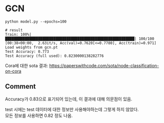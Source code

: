 # GCN

```
python model.py --epochs=100

# result
Train: 100%|███████████████████████████████████████████████████████████| 100/100 [00:38<00:00,  2.63it/s, Acc(val)=0.7620[<=0.7780], Acc(train)=0.971]
Load weights from gcn.pt
Test Accuracy: 0.773
Test Accuracy (full used): 0.8230000138282776
```

Cora에 대한 sota 결과: https://paperswithcode.com/sota/node-classification-on-cora

## Comment
Accuracy가 0.83으로 표기되어 있는데, 이 결과에 대해 의문점이 있음.

test 시에는 test 데이터에 대한 정보만 사용해야하는데 그렇게 하지 않았다. <br> 
모든 정보를 사용하면 0.82 정도 나옴.
